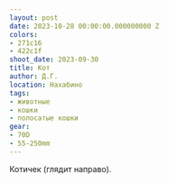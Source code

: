 ```yaml
---
layout: post
date: 2023-10-28 00:00:00.000000000 Z
colors:
- 271c16
- 422c1f
shoot_date: 2023-09-30
title: Кот
author: Д.Г.
location: Нахабино
tags:
- животные
- кошки
- полосатые кошки
gear:
- 70D
- 55-250mm
---
```

Котичек (глядит направо).

